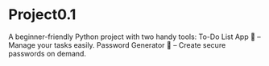 # Project0.1
A beginner-friendly Python project with two handy tools:  To-Do List App 📝 – Manage your tasks easily.  Password Generator 🔑 – Create secure passwords on demand.
